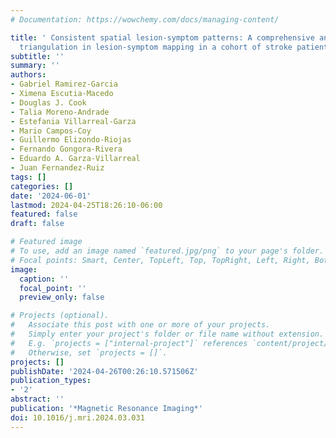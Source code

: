 ```yaml
---
# Documentation: https://wowchemy.com/docs/managing-content/

title: ' Consistent spatial lesion-symptom patterns: A comprehensive analysis using
  triangulation in lesion-symptom mapping in a cohort of stroke patients '
subtitle: ''
summary: ''
authors:
- Gabriel Ramirez-Garcia
- Ximena Escutia-Macedo
- Douglas J. Cook
- Talia Moreno-Andrade
- Estefania Villarreal-Garza
- Mario Campos-Coy
- Guillermo Elizondo-Riojas
- Fernando Gongora-Rivera
- Eduardo A. Garza-Villarreal
- Juan Fernandez-Ruiz
tags: []
categories: []
date: '2024-06-01'
lastmod: 2024-04-25T18:26:10-06:00
featured: false
draft: false

# Featured image
# To use, add an image named `featured.jpg/png` to your page's folder.
# Focal points: Smart, Center, TopLeft, Top, TopRight, Left, Right, BottomLeft, Bottom, BottomRight.
image:
  caption: ''
  focal_point: ''
  preview_only: false

# Projects (optional).
#   Associate this post with one or more of your projects.
#   Simply enter your project's folder or file name without extension.
#   E.g. `projects = ["internal-project"]` references `content/project/deep-learning/index.md`.
#   Otherwise, set `projects = []`.
projects: []
publishDate: '2024-04-26T00:26:10.571506Z'
publication_types:
- '2'
abstract: ''
publication: '*Magnetic Resonance Imaging*'
doi: 10.1016/j.mri.2024.03.031
---
```

